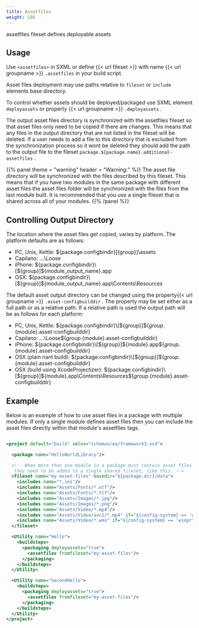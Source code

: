 ```yaml
---
title: Assetfiles
weight: 186
---
```


assetfiles fileset defines deployable assets

## Usage ##

Use `<assetfiles>`  in SXML or define {{< url fileset >}} with name {{< url groupname >}} `.assetfiles` in your build script.

Asset files deployment may use paths relative to `fileset`  or  `include` elements base directory.

To control whether assets should be deployed/packaged use SXML element `deployassets`  or property {{< url groupname >}} `.deployassets` .

The output asset files directory is synchronized with the assetfiles fileset so that asset files only need to be copied if there are changes.
This means that any files in the output directory that are not listed in the fileset will be deleted.
If a user needs to add a file to this directory that is excluded from the synchronization process so it wont be deleted they should add
the path to the output file to the fileset `package.${package.name}.additional-assetfiles` .


{{% panel theme = "warning" header = "Warning:" %}}
The asset file directory will be synchronized with the files described by this fileset.
This means that if you have two modules in the same package with different asset files the asset files folder will be synchronized with the files from the last module built.
It is recommended that you use a single fileset that is shared across all of your modules.
{{% /panel %}}
## Controlling Output Directory ##

The location where the asset files get copied, varies by platform. The platform defaults are as follows:

 - PC, Unix, Kettle: ${package.configbindir}\[{group}]\assets
 - Capilano: ...\Loose
 - iPhone: ${package.configbindir}\[${group}]\${module_output_name}.app
 - OSX: ${package.configbindir}\[${group}]\${module_output_name}.app\Contents\Resources

The default asset output directory can be changed using the property{{< url groupname >}} `.asset-configbuilddir` .
The property may be set either as a full path or as a relative path. If a relative path is used the output path will be as follows for each platform:

 - PC, Unix, Kettle: ${package.configbindir}\[${group}]\${${group}.${module}.asset-configbuilddir}
 - Capilano: ...\Loose\${${group}.${module}.asset-configbuilddir}
 - iPhone: ${package.configbindir}\[${group}]\${module}.app\${${group}.${module}.asset-configbuilddir}
 - OSX (plain nant build): ${package.configbindir}\[${group}]\${${group}.${module}.asset-configbuilddir}
 - OSX (build using XcodeProjectizer): ${package.configbindir}\[${group}]\${module}.app\Contents\Resources\${${group}.${module}.asset-configbuilddir}

## Example ##

Below is an example of how to use asset files in a package with multiple modules.
If only a single module defines asset files then you can include the asset files directly within that module&#39;s assetfiles tags.


```xml

<project default="build" xmlns="schemas/ea/framework3.xsd">

  <package name="HelloWorldLibrary"/>

  <!-- When more than one module in a package must contain asset files
   they need to be added to a single shared fileset, like this. -->
  <fileset name="my-asset-files" basedir="${package.dir}/data">
    <includes name="*.ini"/>
    <includes name="Assets/Fonts/*.otf"/>
    <includes name="Assets/Fonts/*.ttf"/>
    <includes name="Assets/Images/*.jpg"/>
    <includes name="Assets/Images/*.png"/>
    <includes name="Assets/Video/*.mp4"/>
    <includes name="Assets/Video/avc1/*.mp4" if="${config-system} == 'winrt'"/>
    <includes name="Assets/Video/*.wmv" if="${config-system} == 'winprt'"/>
  </fileset>

  <Utility name="Hello">
    <buildsteps>
      <packaging deployassets="true">
        <assetfiles fromfileset="my-asset-files"/>
      </packaging>
    </buildsteps>
  </Utility>

  <Utility name="SecondHello">
    <buildsteps>
      <packaging deployassets="true">
        <assetfiles fromfileset="my-asset-files"/>
      </packaging>
    </buildsteps>
  </Utility>
</project>
          
```
